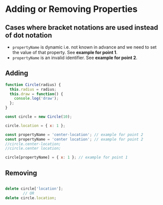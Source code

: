 # Adding or Removing Properties

## Cases where bracket notations are used instead of dot notation
- `propertyName` is dynamic i.e. not known in advance and we need to set the value of that property. See **example for point 1**.
- `propertyName` is an invalid identifier. See **example for point 2**.

## Adding

```js
function Circle(radius) {
  this.radius = radius;
  this.draw = function() {
    console.log('draw');
  };
}

const circle = new Circle(10);

circle.location = { x: 1 };

const propertyName = 'center-location'; // example for point 2
const propertyName = 'center location'; // example for point 2
//circle.center-location;
//circle.center location;

circle[propertyName] = { x: 1 }; // example for point 1
```

## Removing

```js

delete circle['location'];
        // OR
delete circle.location;
```
